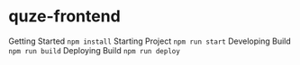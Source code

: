 # quze-frontend
Getting Started
`npm install`
Starting Project
`npm run start`
Developing Build
`npm run build`
Deploying Build
`npm run deploy`
